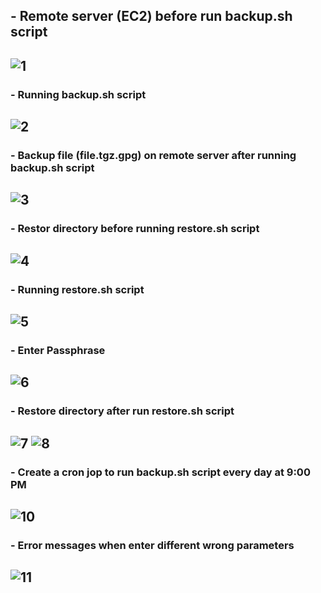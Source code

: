 ## - Remote server (EC2) before run backup.sh script
![1](https://github.com/IbrahimmAdel/Bash_Task/blob/master/Screenshots/(1)EC2_server_before_backup.png)
----
### - Running **backup.sh** script
![2](https://github.com/IbrahimmAdel/Bash_Task/blob/master/Screenshots/(2)run_backup.sh_script.png)
----
### - Backup file (file.tgz.gpg) on remote server after running backup.sh script
![3](https://github.com/IbrahimmAdel/Bash_Task/blob/master/Screenshots/(3)EC2_server_after_backup.png)
----
### - Restor directory before running restore.sh script 
![4](https://github.com/IbrahimmAdel/Bash_Task/blob/master/Screenshots/(4)restore_dir_before_restore.png)
----
### - Running restore.sh script
![5](https://github.com/IbrahimmAdel/Bash_Task/blob/master/Screenshots/(5)run_restore.sh_script.png)
----
### - Enter Passphrase
![6](https://github.com/IbrahimmAdel/Bash_Task/blob/master/Screenshots/(6)Passphrase.png)
----
### - Restore directory after run restore.sh script
![7](https://github.com/IbrahimmAdel/Bash_Task/blob/master/Screenshots/(7.1)restore_dir_after_restore.png)
![8](https://github.com/IbrahimmAdel/Bash_Task/blob/master/Screenshots/(7.2)restore_dir_after_restore.png)
----
### - Create a cron jop to run backup.sh script every day at 9:00 PM 
![10](https://github.com/IbrahimmAdel/Bash_Task/blob/master/Screenshots/cron%20jop.png)
----
### - Error messages when enter different wrong parameters 
![11](https://github.com/IbrahimmAdel/Bash_Task/blob/master/Screenshots/error%20msg.png)
----


